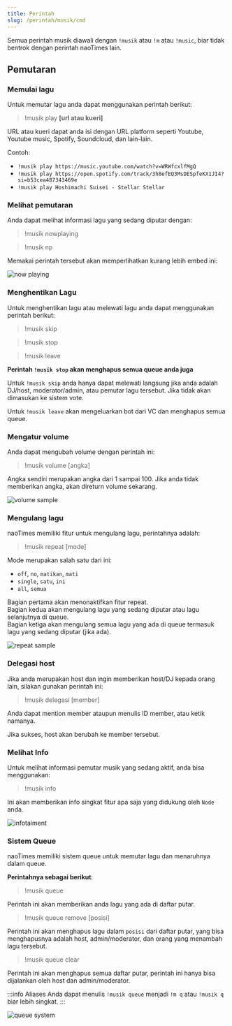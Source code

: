 ```yaml
---
title: Perintah
slug: /perintah/musik/cmd
---
```


Semua perintah musik diawali dengan `!musik` atau `!m` atau `!music`, biar tidak bentrok dengan perintah naoTimes lain.

## Pemutaran

### Memulai lagu

Untuk memutar lagu anda dapat menggunakan perintah berikut:

> !musik play **[url atau kueri]**

URL atau kueri dapat anda isi dengan URL platform seperti Youtube, Youtube music, Spotify, Soundcloud, dan lain-lain.

Contoh:
- `!musik play https://music.youtube.com/watch?v=WRWfcxlfMgQ`
- `!musik play https://open.spotify.com/track/3h8efEQ3MsDESpfeKX1JI4?si=b53cea487343469e`
- `!musik play Hoshimachi Suisei - Stellar Stellar`

### Melihat pemutaran

Anda dapat melihat informasi lagu yang sedang diputar dengan:

> !musik nowplaying

> !musik np

Memakai perintah tersebut akan memperlihatkan kurang lebih embed ini:

![now playing](https://p.ihateani.me/gtvzmkfd.png)

### Menghentikan Lagu

Untuk menghentikan lagu atau melewati lagu anda dapat menggunakan perintah berikut:

> !musik skip

> !musik stop

> !musik leave

**Perintah `!musik stop` akan menghapus semua queue anda juga**

Untuk `!musik skip` anda hanya dapat melewati langsung jika anda adalah DJ/host, moderator/admin, atau pemutar lagu tersebut. Jika tidak akan dimasukan ke sistem vote.

Untuk `!musik leave` akan mengeluarkan bot dari VC dan menghapus semua queue.

### Mengatur volume

Anda dapat mengubah volume dengan perintah ini:

> !musik volume [angka]

Angka sendiri merupakan angka dari 1 sampai 100. Jika anda tidak memberikan angka, akan direturn volume sekarang.

![volume sample](https://p.ihateani.me/szfsgaxl.png)

### Mengulang lagu

naoTimes memiliki fitur untuk mengulang lagu, perintahnya adalah:

> !musik repeat [mode]

Mode merupakan salah satu dari ini:
- `off`, `no`, `matikan`, `mati`
- `single`, `satu`, `ini`
- `all`, `semua`

Bagian pertama akan menonaktifkan fitur repeat.<br />
Bagian kedua akan mengulang lagu yang sedang diputar atau lagu selanjutnya di queue.<br />
Bagian ketiga akan mengulang semua lagu yang ada di queue termasuk lagu yang sedang diputar (jika ada).

![repeat sample](https://p.ihateani.me/mcqybuyu.png)

### Delegasi host

Jika anda merupakan host dan ingin memberikan host/DJ kepada orang lain, silakan gunakan perintah ini:

> !musik delegasi [member]

Anda dapat mention member ataupun menulis ID member, atau ketik namanya.

Jika sukses, host akan berubah ke member tersebut.

### Melihat Info

Untuk melihat informasi pemutar musik yang sedang aktif, anda bisa menggunakan:

> !musik info

Ini akan memberikan info singkat fitur apa saja yang didukung oleh `Node` anda.

![infotaiment](https://p.ihateani.me/abhmcmnx.png)


### Sistem Queue

naoTimes memiliki sistem queue untuk memutar lagu dan menaruhnya dalam queue.

**Perintahnya sebagai berikut**:

> !musik queue

Perintah ini akan memberikan anda lagu yang ada di daftar putar.

> !musik queue remove [posisi]

Perintah ini akan menghapus lagu dalam `posisi` dari daftar putar, yang bisa menghapusnya adalah host, admin/moderator, dan orang yang menambah lagu tersebut.

> !musik queue clear

Perintah ini akan menghapus semua daftar putar, perintah ini hanya bisa dijalankan oleh host dan admin/moderator.

:::info Aliases
Anda dapat menulis `!musik queue` menjadi `!m q` atau `!musik q` biar lebih singkat.
:::

![queue system](https://p.ihateani.me/lvuvodul.gif)